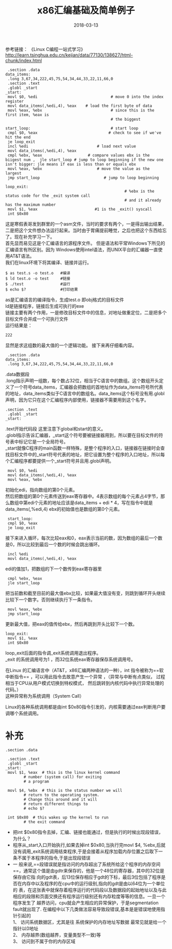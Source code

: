 ﻿---
layout: post
title: "x86汇编基础及简单例子"
date: 2018-03-13
excerpt: "x86汇编入门学习"
tags: [汇编]
comments: true
---

参考链接：
《Linux C编程一站式学习》
http://learn.tsinghua.edu.cn/kejian/data/77130/138627/html-chunk/index.html
```
 .section .data
data_items:
 .long 3,67,34,222,45,75,54,34,44,33,22,11,66,0
 .section .text
 .globl _start
_start:
 movl $0, %edi  	                          # move 0 into the index register
 movl data_items(,%edi,4), %eax    # load the first byte of data
 movl %eax, %ebx 	                          # since this is the first item, %eax is
			                                  # the biggest

start_loop: 		                          # start loop
 cmpl $0, %eax  	                         # check to see if we've hit the end
 je loop_exit
 incl %edi 		                        # load next value
 movl data_items(,%edi,4), %eax
 cmpl %ebx, %eax                  	# compare values ebx is the biigest num ,  jle start_loop # jump to loop beginning if the new one isn't bigger: jle means if eax is less than or equals ebx
 movl %eax, %ebx                    	# move the value as the largest
 jmp start_loop 	                       # jump to loop beginning

loop_exit:
                                                    # %ebx is the status code for the _exit system call
                                                    # and it already has the maximum number
 movl $1, %eax  	                   #1 is the _exit() syscall
 int $0x80
```
这是寒假表哥发到群里的一个asm文件，当时的要求有两个，一是得出输出结果，二是把这个文件想办法运行起来。当时由于胃痛提前睡觉，之后也把这个东西给忘了。现在补充学习一下。        
首先显而易见这是个汇编语言的源程序文件。
但是语法和平常Windows下所见的汇编语言有所区别。因为
Windows使用intel语法，而UNIX平台的汇编器一直使用AT&T语法。      
我们在linux环境下将其编译、链接并运行。

```
$ as test.s -o test.o   #编译
$ ld test.o -o test     #链接
$ ./test                #运行
$ echo $?               #打印结果
```
as是汇编语言的编译指令，生成test.o 即obj格式的目标文件       
ld是链接程序，链接后生成可执行的exe  
链接主要有两个作用，一是修改目标文件中的信息，对地址做重定位，二是把多个目标文件合并成一个可执行文件        
运行结果是：
```
222
```
显然是求这组数的最大值的一个逻辑功能。
接下来再仔细看内容。

```
 .section .data
data_items:
 .long 3,67,34,222,45,75,54,34,44,33,22,11,66,0
```
.data数据段     
.long指示声明一组数，每个数占32位，相当于C语言中的数组。这个数组开头定义了一个符号data_items，汇编器会把数组的首地址作为data_items符号所代表的地址，data_items类似于C语言中的数组名。data_items这个标号没有用.globl声明，因为它只在这个汇编程序内部使用，链接器不需要用到这个名字。
```
.section .text
 .globl _start
_start:
```
.text开始代码段  这里注意下global和start的意义。   
.globl指示告诉汇编器，_start这个符号要被链接器用到，所以要在目标文件的符号表中标记它是一个全局符号。    
_start就像C程序的main函数一样特殊，是整个程序的入口，链接器在链接时会查找目标文件中的_start符号代表的地址，把它设置为整个程序的入口地址，所以每个汇编程序都要提供一个_start符号并且用.globl声明。

```
 movl $0, %edi  	                         
 movl data_items(,%edi,4), %eax    
 movl %eax, %ebx 	      
```
初始化edi，指向数组的第0个元素。        
然后把数组的第0个元素传送到eax寄存器中。4表示数组的每个元素占4字节，那么数组中第edi个元素的地址应该是data_items + edi * 4，写在指令中就是data_items(,%edi,4)   ebx的初始值也是数组的第0个元素。

```
 start_loop:
 cmpl $0, %eax
 je loop_exit
```
接下来进入循环，每次比较eax和0，eax表示当前的数，因为数组的最后一个数是0，所以比较到最后一个数的时候会跳出循环。

```
 incl %edi
 movl data_items(,%edi,4), %eax
```
edi的值加1，把数组的下一个数传到eax寄存器里

```
 cmpl %ebx, %eax
 jle start_loop
```
把当前数和截至目前的最大值ebx比较，如果最大值没有变，则跳到循环开头继续比较下一个数字。否则继续执行下一条指令。

```
 movl %eax, %ebx
 jmp start_loop
```
更新最大值，把eax的值传给ebx，然后再跳到开头比较下一个数。

```
loop_exit:
 movl $1, %eax  
 int $0x80
```
loop_exit后面的指令调_exit系统调用退出程序。        
_exit 的系统调用号为1 ，而32位系统eax寄存器保存系统调用号。     

在Linux 的汇编语言中（AT&T，x86汇编两种语法的一种），int 指令被称为==软中断指令== ，可以用此指令去故意产生一个异常 ，（异常与中断有点类似， 过程相当于CPU从用户模式切换到特权模式， 然后跳转到内核代码中执行异常处理的代码。）      
这种异常称为系统调用（System Call）    

Linux的各种系统调用都是由int $0x80指令引发的，内核需要通过eax判断用户要调哪个系统调用。

# 补充

```
.section .data

 .section .text
 .globl _start
_start:
 movl $1, %eax  # this is the linux kernel command
        # number (system call) for exiting
        # a program

 movl $4, %ebx  # this is the status number we will
        # return to the operating system.
        # Change this around and it will
        # return different things to
        # echo $?

 int $0x80  # this wakes up the kernel to run
        # the exit command
```

- 把int $0x80指令去掉，汇编、链接也能通过，但是执行的时候出现段错误，为什么？
- 程序从_start入口开始执行,如果去掉int $0x80,当执行完movl $4, %ebx,后就没有调用_exit系统调用结束程序,于是会接着从程序加载内存位置之后取下一条不属于本程序的指令,于是出现段错误
- 一 般来说,==段错误就是指访问的内存超出了系统所给这个程序的内存空间==，通常这个值是由gdtr来保存的，他是一个48位的寄存器，其中的32位是保存由它指 向的gdt表，后13位保存相应于gdt的下标，最后3位包括了程序是否在内存中以及程序的在cpu中的运行级别,指向的gdt是由以64位为一个单位的 表，在这张表中就保存着程序运行的代码段以及数据段的起始地址以及与此相应的段限和页面交换还有程序运行级别还有内存粒度等等的信息。一旦一个程序发生了 越界访问，cpu就会产生相应的异常保护，于是segmentation fault就出现了. 在编程中以下几类做法容易导致段错误,基本是是错误地使用指针引起的        
1、 访问系统数据区，尤其是往 系统保护的内存地址写数据 最常见就是给一个指针以0地址         
2、 内存越界(数组越界，变量类型不一致)等      
3、 访问到不属于你的内存区域









